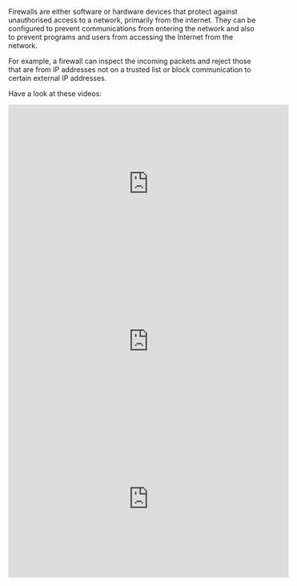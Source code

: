 Firewalls are either software or hardware devices that protect against unauthorised access to a network, primarily from the internet. 
They can be configured to prevent communications from entering the network and also to prevent programs and users from accessing the Internet from the network.

For example, a firewall can inspect the incoming packets and reject those that are from IP addresses not on a trusted list or block communication to certain external IP addresses.

Have a look at these videos:
<iframe width="560" height="315" src="https://www.youtube.com/embed/-nlkAu0US1E" frameborder="0" allowfullscreen></iframe>

<iframe width="560" height="315" src="https://www.youtube.com/embed/-xnqC2aPb00" frameborder="0" allowfullscreen></iframe>

<iframe width="560" height="315" src="https://www.youtube.com/embed/N2sOPGhva1M" frameborder="0" allowfullscreen></iframe>
